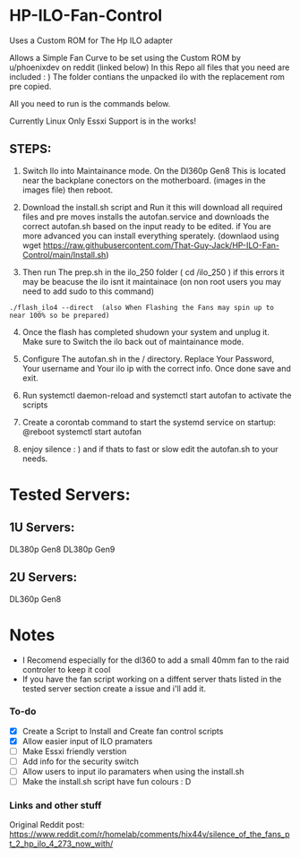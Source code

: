 # HP-ILO-Fan-Control
Uses a Custom ROM for The Hp ILO adapter

Allows a Simple Fan Curve to be set using the Custom ROM by u/phoenixdev on reddit (linked below)
In this Repo all files that you need are included : )
The folder contians the unpacked ilo with the replacement rom pre copied. 

All you need to run is the commands below.

Currently Linux Only Essxi Support is in the works!

## STEPS:

1. Switch Ilo into Maintainance mode. On the Dl360p Gen8 This is located near the backplane conectors on the motherboard. (images in the images file) then reboot.

2. Download the install.sh script and Run it this will download all required files and pre moves installs the autofan.service and downloads the correct autofan.sh based on the input ready to be edited. if You are more advanced  you can install everything sperately.
(downlaod using wget https://raw.githubusercontent.com/That-Guy-Jack/HP-ILO-Fan-Control/main/Install.sh)

3. Then run The prep.sh in the ilo_250 folder ( cd /ilo_250 ) if this errors it may be beacuse the ilo isnt it maintainace (on non root users you may need to add sudo to this command)
>

    ./flash_ilo4 --direct  (also When Flashing the Fans may spin up to near 100% so be prepared)
   

4. Once the flash has completed shudown your system and unplug it. Make sure to Switch the ilo back out of maintainance mode.  

5. Configure The autofan.sh in the / directory. Replace Your Password, Your username and Your ilo ip with the correct info. Once done save and exit.

6. Run systemctl daemon-reload and systemctl start autofan to activate the scripts

7. Create a corontab command to start the systemd service on startup: @reboot systemctl start autofan

8. enjoy silence : ) and if thats to fast or slow edit the autofan.sh to your needs.


# Tested Servers:
## 1U Servers:
DL380p Gen8
DL380p Gen9
## 2U Servers:
DL360p Gen8

# Notes
- I Recomend especially for the dl360 to add a small 40mm fan to the raid controler to keep it cool
- If you have the fan script working on a diffent server thats listed in the tested server section create a issue and i'll add it.
### To-do
- [x] Create a Script to Install and Create fan control scripts
- [x] Allow easier input of ILO pramaters
- [ ] Make Essxi friendly verstion
- [ ] Add info for the security switch
- [ ] Allow users to input ilo paramaters when using the install.sh 
- [ ] Make the install.sh script have fun colours : D
 
 ### Links and other stuff
Original Reddit post: https://www.reddit.com/r/homelab/comments/hix44v/silence_of_the_fans_pt_2_hp_ilo_4_273_now_with/ 
